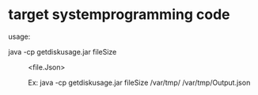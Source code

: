 # target systemprogramming code

usage:  

java -cp getdiskusage.jar fileSize <dir> <file.Json>

Ex: 	java -cp getdiskusage.jar fileSize /var/tmp/ /var/tmp/Output.json
